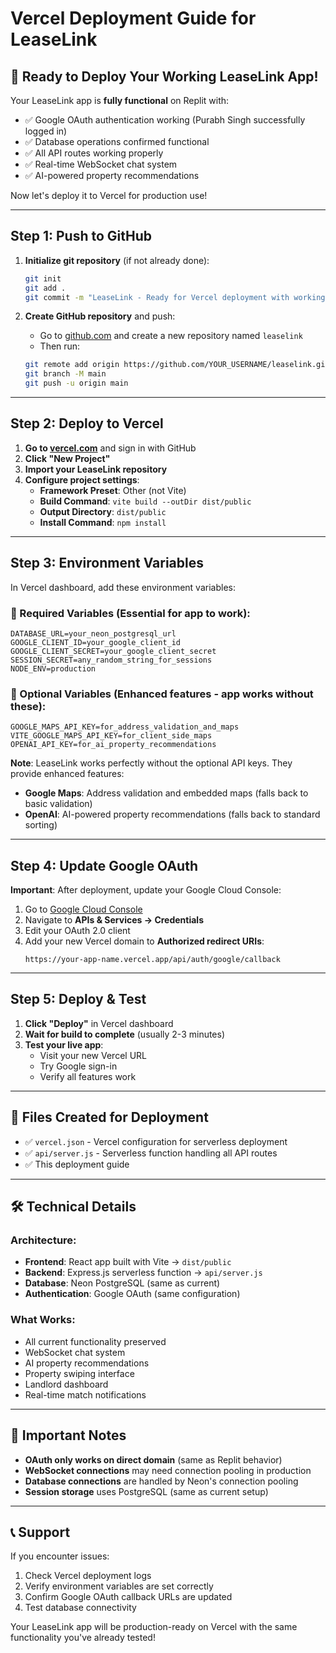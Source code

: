 # Vercel Deployment Guide for LeaseLink

## 🚀 Ready to Deploy Your Working LeaseLink App!

Your LeaseLink app is **fully functional** on Replit with:
- ✅ Google OAuth authentication working (Purabh Singh successfully logged in)
- ✅ Database operations confirmed functional
- ✅ All API routes working properly
- ✅ Real-time WebSocket chat system
- ✅ AI-powered property recommendations

Now let's deploy it to Vercel for production use!

---

## Step 1: Push to GitHub

1. **Initialize git repository** (if not already done):
   ```bash
   git init
   git add .
   git commit -m "LeaseLink - Ready for Vercel deployment with working OAuth"
   ```

2. **Create GitHub repository** and push:
   - Go to [github.com](https://github.com) and create a new repository named `leaselink`
   - Then run:
   ```bash
   git remote add origin https://github.com/YOUR_USERNAME/leaselink.git
   git branch -M main
   git push -u origin main
   ```

---

## Step 2: Deploy to Vercel

1. **Go to [vercel.com](https://vercel.com)** and sign in with GitHub
2. **Click "New Project"**
3. **Import your LeaseLink repository**
4. **Configure project settings**:
   - **Framework Preset**: Other (not Vite)
   - **Build Command**: `vite build --outDir dist/public`
   - **Output Directory**: `dist/public`
   - **Install Command**: `npm install`

---

## Step 3: Environment Variables

In Vercel dashboard, add these environment variables:

### 🔑 Required Variables (Essential for app to work):
```
DATABASE_URL=your_neon_postgresql_url
GOOGLE_CLIENT_ID=your_google_client_id
GOOGLE_CLIENT_SECRET=your_google_client_secret  
SESSION_SECRET=any_random_string_for_sessions
NODE_ENV=production
```

### 🌟 Optional Variables (Enhanced features - app works without these):
```
GOOGLE_MAPS_API_KEY=for_address_validation_and_maps
VITE_GOOGLE_MAPS_API_KEY=for_client_side_maps
OPENAI_API_KEY=for_ai_property_recommendations
```

**Note**: LeaseLink works perfectly without the optional API keys. They provide enhanced features:
- **Google Maps**: Address validation and embedded maps (falls back to basic validation)
- **OpenAI**: AI-powered property recommendations (falls back to standard sorting)

---

## Step 4: Update Google OAuth

**Important**: After deployment, update your Google Cloud Console:

1. Go to [Google Cloud Console](https://console.cloud.google.com/)
2. Navigate to **APIs & Services → Credentials**
3. Edit your OAuth 2.0 client
4. Add your new Vercel domain to **Authorized redirect URIs**:
   ```
   https://your-app-name.vercel.app/api/auth/google/callback
   ```

---

## Step 5: Deploy & Test

1. **Click "Deploy"** in Vercel dashboard
2. **Wait for build to complete** (usually 2-3 minutes)
3. **Test your live app**:
   - Visit your new Vercel URL
   - Try Google sign-in
   - Verify all features work

---

## 📁 Files Created for Deployment

- ✅ `vercel.json` - Vercel configuration for serverless deployment
- ✅ `api/server.js` - Serverless function handling all API routes
- ✅ This deployment guide

---

## 🛠️ Technical Details

### Architecture:
- **Frontend**: React app built with Vite → `dist/public`
- **Backend**: Express.js serverless function → `api/server.js`
- **Database**: Neon PostgreSQL (same as current)
- **Authentication**: Google OAuth (same configuration)

### What Works:
- All current functionality preserved
- WebSocket chat system
- AI property recommendations  
- Property swiping interface
- Landlord dashboard
- Real-time match notifications

---

## 🚨 Important Notes

- **OAuth only works on direct domain** (same as Replit behavior)
- **WebSocket connections** may need connection pooling in production
- **Database connections** are handled by Neon's connection pooling
- **Session storage** uses PostgreSQL (same as current setup)

---

## 📞 Support

If you encounter issues:
1. Check Vercel deployment logs
2. Verify environment variables are set correctly
3. Confirm Google OAuth callback URLs are updated
4. Test database connectivity

Your LeaseLink app will be production-ready on Vercel with the same functionality you've already tested!